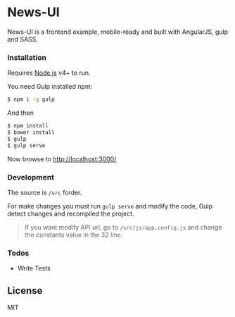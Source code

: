 # News-UI

News-UI is a frontend example, mobile-ready and built with AngularJS, gulp and SASS.

### Installation

Requires [Node.js](https://nodejs.org/) v4+ to run.

You need Gulp installed npm:

```sh
$ npm i -g gulp
```
And then
```sh
$ npm install
$ bower install
$ gulp
$ gulp serve
```
Now browse to [http://localhost:3000/](http://localhost:3000/)

### Development
The source is `/src` forder. 

For make changes you must run  `gulp serve` and modify the code, Gulp detect changes and recompiled the project.

> If you want modify API url, go to `/src/js/app.config.js` and change 
> the constants value in the 32 line.


### Todos

 - Write Tests

License
----

MIT


